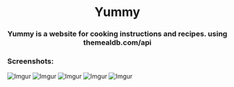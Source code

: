 <div align="center">
<h1>Yummy</h1>


### Yummy is a website  for cooking instructions and recipes. using themealdb.com/api

</div>

<h3>Screenshots:</h3>

![Imgur](https://i.imgur.com/r9SZ3ej.jpg)
![Imgur](https://i.imgur.com/TxBrO5b.png)
![Imgur](https://i.imgur.com/Mrs5RpW.png)
![Imgur](https://i.imgur.com/i8GVuRu.png)
![Imgur](https://i.imgur.com/mg5RhKQ.png)
